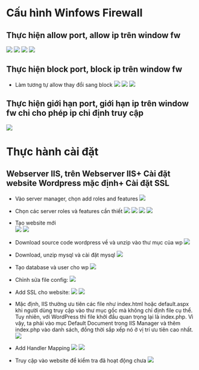 # Cấu hình Winfows Firewall
## Thực hiện allow port, allow ip trên window fw
![](Chup_man_hinh/2025-09-24_15-40.png)
![](Chup_man_hinh/2025-09-24_15-49.png)
![](Chup_man_hinh/2025-09-24_15-50.png)
![](Chup_man_hinh/2025-09-24_15-14.png)

## Thực hiện block port, block ip trên window fw
- Làm tương tự allow thay đổi sang block
![](Chup_man_hinh/2025-09-24_16-15_1.png)
![](Chup_man_hinh/2025-09-24_16-20.png)
![](Chup_man_hinh/2025-09-24_16-21.png)
## Thực hiện giới hạn port, giới hạn ip trên window fw chỉ cho phép ip chỉ định truy cập
![](Chup_man_hinh/2025-09-25_10-01.png)
# Thực hành cài đặt
## Webserver IIS, trên Webserver IIS+ Cài đặt website Wordpress mặc định+ Cài đặt SSL
- Vào server manager, chọn add roles and features
![](Chup_man_hinh/2025-09-24_16-56.png)
- Chọn các server roles và features cần thiết
![](Chup_man_hinh/2025-09-25_10-05.png)
![](Chup_man_hinh/2025-09-25_10-05_1.png)
![](Chup_man_hinh/2025-09-24_16-46.png)
![](Chup_man_hinh/2025-09-24_16-46_1.png)
- Tạo website mới  
![](Chup_man_hinh/2025-09-25_10-09.png)
![](Chup_man_hinh/2025-09-24_17-01.png)
- Download source code wordpress về và unzip vào thư mục của wp
![](Chup_man_hinh/2025-09-24_10-13.png)
- Download, unzip mysql và cài đặt mysql
![](Chup_man_hinh/2025-09-24_17-12.png)
-  Tạo database và user cho wp
![](Chup_man_hinh/2025-09-25_06-39-12.png)
- Chỉnh sửa file config:
![](Chup_man_hinh/2025-09-25_07-11.png)
- Add SSL cho website:
![](Chup_man_hinh/2025-09-25_10-21.png)
![](Chup_man_hinh/2025-09-25_10-22.png)
- Mặc định, IIS thường ưu tiên các file như index.html hoặc default.aspx khi người dùng truy cập vào thư mục gốc mà không chỉ định file cụ thể. Tuy nhiên, với WordPress thì file khởi đầu quan trọng lại là index.php. Vì vậy, ta phải vào mục Default Document trong IIS Manager và thêm index.php vào danh sách, đồng thời sắp xếp nó ở vị trí ưu tiên cao nhất.
![](Chup_man_hinh/2025-09-25_07-08.png)
- Add Handler Mapping
![](Chup_man_hinh/2025-09-25_06-47.png)
![](Chup_man_hinh/2025-09-25_07-06.png)

- Truy cập vào website để kiểm tra đã hoạt động chưa
![](Chup_man_hinh/2025-09-25_09-34.png)
